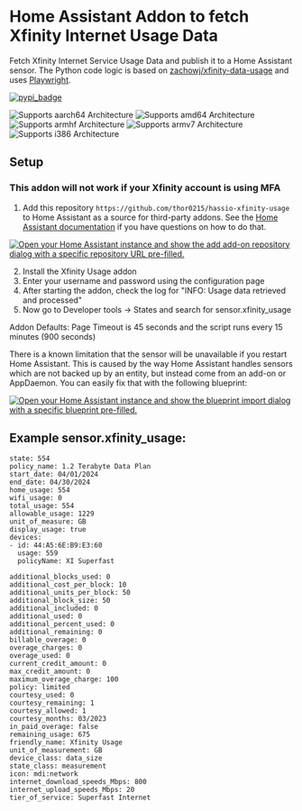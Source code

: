 # Home Assistant Addon to fetch Xfinity Internet Usage Data

Fetch Xfinity Internet Service Usage Data and publish it to a Home Assistant sensor. The Python code logic is based on [zachowj/xfinity-data-usage](https://github.com/zachowj/xfinity-data-usage) and uses [Playwright](https://playwright.dev/python/).

[![pypi_badge](https://img.shields.io/pypi/v/playwright.svg)](https://pypi.python.org/pypi/playwright)

![Supports aarch64 Architecture][aarch64-shield]
![Supports amd64 Architecture][amd64-shield]
![Supports armhf Architecture][armhf-shield]
![Supports armv7 Architecture][armv7-shield]
![Supports i386 Architecture][i386-shield]

## Setup

### This addon will not work if your Xfinity account is using MFA

1. Add this repository `https://github.com/thor0215/hassio-xfinity-usage` to Home Assistant as a source for third-party addons. See the [Home Assistant documentation](https://www.home-assistant.io/common-tasks/os#installing-third-party-add-ons) if you have questions on how to do that.

[![Open your Home Assistant instance and show the add add-on repository dialog with a specific repository URL pre-filled.](https://my.home-assistant.io/badges/supervisor_add_addon_repository.svg)](https://my.home-assistant.io/redirect/supervisor_add_addon_repository/?repository_url=https://github.com/thor0215/hassio-xfinity-usage/)

2. Install the Xfinity Usage addon
3. Enter your username and password using the configuration page
4. After starting the addon, check the log for "INFO: Usage data retrieved and processed"
5. Now go to Developer tools -> States and search for sensor.xfinity_usage

Addon Defaults: Page Timeout is 45 seconds and the script runs every 15 minutes (900 seconds)

There is a known limitation that the sensor will be unavailable if you restart Home Assistant. This is caused by the way Home Assistant handles sensors which are not backed up by an entity, but instead come from an add-on or AppDaemon. You can easily fix that with the following blueprint:

[![Open your Home Assistant instance and show the blueprint import dialog with a specific blueprint pre-filled.](https://my.home-assistant.io/badges/blueprint_import.svg)](https://my.home-assistant.io/redirect/blueprint_import/?blueprint_url=https://github.com/thor0215/hassio-xfinity-usage/blueprints/restore_xfinity_internet_usage_sensor.yaml)

<!--
Or use this automation directly:

```yaml
  alias: Restore Xfinity Internet Usage sensor on startup
  description: "Restore Xfinity Internet Usage sensor on startup"
  trigger:
    - platform: homeassistant
      event: start
  condition: []
  action:
    - service: hassio.addon_restart
      metadata: {}
      data:
        addon: local_xfinity-usage
  mode: single
```
-->

## Example sensor.xfinity_usage:

```
state: 554
policy_name: 1.2 Terabyte Data Plan
start_date: 04/01/2024
end_date: 04/30/2024
home_usage: 554
wifi_usage: 0
total_usage: 554
allowable_usage: 1229
unit_of_measure: GB
display_usage: true
devices:
- id: 44:A5:6E:B9:E3:60
  usage: 559
  policyName: XI Superfast

additional_blocks_used: 0
additional_cost_per_block: 10
additional_units_per_block: 50
additional_block_size: 50
additional_included: 0
additional_used: 0
additional_percent_used: 0
additional_remaining: 0
billable_overage: 0
overage_charges: 0
overage_used: 0
current_credit_amount: 0
max_credit_amount: 0
maximum_overage_charge: 100
policy: limited
courtesy_used: 0
courtesy_remaining: 1
courtesy_allowed: 1
courtesy_months: 03/2023
in_paid_overage: false
remaining_usage: 675
friendly_name: Xfinity Usage
unit_of_measurement: GB
device_class: data_size
state_class: measurement
icon: mdi:network
internet_download_speeds_Mbps: 800
internet_upload_speeds_Mbps: 20
tier_of_service: Superfast Internet
```

[aarch64-shield]: https://img.shields.io/badge/aarch64-yes-green.svg
[amd64-shield]: https://img.shields.io/badge/amd64-yes-green.svg
[armhf-shield]: https://img.shields.io/badge/armhf-no-red.svg
[armv7-shield]: https://img.shields.io/badge/armv7-yes-green.svg
[i386-shield]: https://img.shields.io/badge/i386-no-red.svg
[releases]: https://github.com/thor0215/hassio-xfinity-usage/releases
